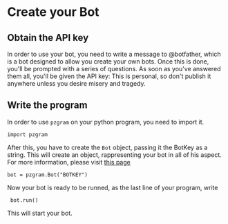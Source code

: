 # Create your Bot

## Obtain the API key
In order to use your bot, you need to write a message to @botfather, which is a bot designed to allow you create your own bots.
Once this is done, you'll be prompted with a series of questions. As soon as you've answered them all, you'll be given the API key:
This is personal, so don't publish it anywhere unless you desire misery and tragedy.

## Write the program
In order to use `pzgram` on your python program, you need to import it.

```import pzgram```

After this, you have to create the `Bot` object, passing it the BotKey as a string. This will create an object, rappresenting your bot in all of his aspect. For more information, please visit [this page]("https://infopz.github.io/pzgram/objects")

```bot = pzgram.Bot("BOTKEY") ```

Now your bot is ready to be runned, as the last line of your program, write

``` bot.run()```

This will start your bot.
